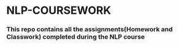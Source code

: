 # NLP-COURSEWORK
### This repo contains all the assignments(Homework and Classwork) completed during the NLP course 
